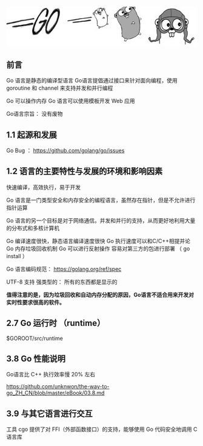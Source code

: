 
![](https://raw.githubusercontent.com/unknwon/the-way-to-go_ZH_CN/master/eBook/images/1.2.Go_logo.jpg)

## 前言

Go 语言是静态的编译型语言
Go语言提倡通过接口来针对面向编程，使用 goroutine 和 channel 来支持并发和并行编程

Go 可以操作内存
Go 语言可以使用模板开发 Web 应用

Go语言宗旨： 没有废物

## 1.1 起源和发展

Go Bug ： https://github.com/golang/go/issues

## 1.2 语言的主要特性与发展的环境和影响因素

快速编译，高效执行，易于开发

Go 语言是一门类型安全和内存安全的编程语言，虽然存在指针，但是不允许进行指针运算

Go 语言的另一个目标是对于网络通信。并发和并行的支持，从而更好地利用大量的分布式和多核计算机

Go 编译速度很快，静态语言编译速度很快
Go 执行速度可以和C/C++相提并论
Go 内存垃圾回收机制
Go 可以进行反射操作
容易对第三方的包进行部署 （ go install ）

Go 语言编码规范： https://golang.org/ref/spec

UTF-8 支持
强类型的： 所有的东西都是显示的


**值得注意的是，因为垃圾回收和自动内存分配的原因，Go语言不适合用来开发对实时性要求很高的软件。**

## 2.7 Go 运行时 （runtime）

 $GOROOT/src/runtime


## 3.8 Go 性能说明

Go语言比 C++ 执行效率慢 20% 左右

https://github.com/unknwon/the-way-to-go_ZH_CN/blob/master/eBook/03.8.md

## 3.9 与其它语言进行交互

工具 cgo 提供了对 FFI（外部函数接口）的支持，能够使用 Go 代码安全地调用 C 语言库




